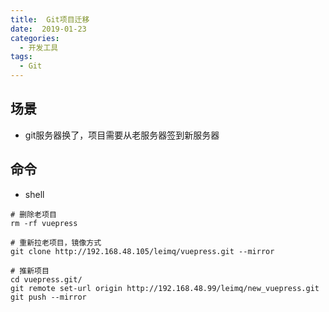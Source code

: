 ```yaml
---
title:  Git项目迁移
date:  2019-01-23
categories:
  - 开发工具
tags:
  - Git
---
```


## 场景

* git服务器换了，项目需要从老服务器签到新服务器

## 命令
- shell
```shell
# 删除老项目
rm -rf vuepress

# 重新拉老项目，镜像方式
git clone http://192.168.48.105/leimq/vuepress.git --mirror

# 推新项目
cd vuepress.git/
git remote set-url origin http://192.168.48.99/leimq/new_vuepress.git
git push --mirror
```
